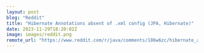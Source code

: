```yaml
---
layout: post
blog: "Reddit"
title: "Hibernate Annotations absent of .xml config (JPA, Hibernate)"
date: 2023-11-29T18:20:02Z
image: images/reddit.png
remote_url: "https://www.reddit.com/r/java/comments/186w6zc/hibernate_annotations_absent_of_xml_config_jpa/"
---
```

